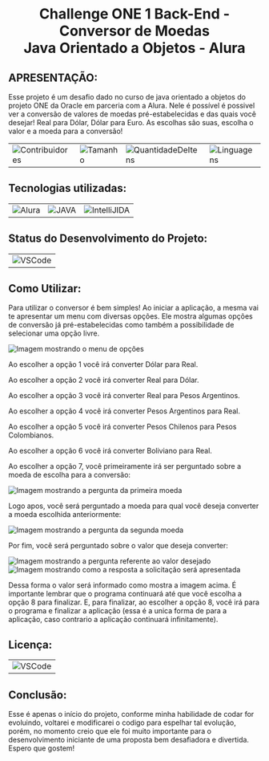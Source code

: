 <h1 align="center">
Challenge ONE 1 Back-End - Conversor de Moedas<br>
Java Orientado a Objetos - Alura
</h1>
<div><h2>APRESENTAÇÃO:</h2>
Esse projeto é um desafio dado no curso de java orientado a objetos do projeto ONE da Oracle em parceria com a Alura.
Nele é possível é possivel ver a conversão de valores de moedas pré-estabelecidas e das quais você desejar!
Real para Dólar, Dólar para Euro. As escolhas são suas, escolha o valor e a moeda para a conversão!
</div>

<table align="center">
    <tr>
<td><img alt="Contribuidores" src="https://img.shields.io/github/contributors/Wesleykfg/Challenge-One01-Conversor-de-moedas?style=for-the-badge"/></td>
<td><img alt="Tamanho" src="https://img.shields.io/github/languages/code-size/Wesleykfg/Challenge-One01-Conversor-de-moedas?style=for-the-badge"/></td>
<td><img alt="QuantidadeDeItens" src="https://img.shields.io/github/directory-file-count/Wesleykfg/Challenge-One01-Conversor-de-moedas?style=for-the-badge"/></td>
<td><img alt="Linguagens" src="https://img.shields.io/github/languages/count/Wesleykfg/Challenge-One01-Conversor-de-moedas?style=for-the-badge"/></td>
    </tr>
</table>

<div><h2>Tecnologias utilizadas:</h2>
 
 <table align="center">
    <tr>
        <td><img alt="Alura" src="https://custom-icon-badges.demolab.com/badge/Alura-001332?logo=alura-white&logoColor=fff"/></td>
        <td><img alt="JAVA" src="https://img.shields.io/badge/Java-%23ED8B00.svg?logo=openjdk&logoColor=white"/></td>
        <td><img alt="IntelliJIDA" src="https://img.shields.io/badge/IntelliJIDEA-000000.svg?logo=intellij-idea&logoColor=white"/></td>
    </tr>
</table>


<div><h2>Status do Desenvolvimento do Projeto:</h2>
 
 <table align="center">
    <tr>
        <td><img alt="VSCode" src="https://img.shields.io/badge/Status%20-%20EM%20DESENVOLVIMENTO%20-%20green?style=for-the-badge"/></td>
    </tr>
</table>

<div><h2>Como Utilizar:</h2>
Para utilizar o conversor é bem simples!
Ao iniciar a aplicação, a mesma vai te apresentar um menu com diversas opções. Ele mostra algumas opções de conversão já pré-estabelecidas como também
a possibilidade de selecionar uma opção livre.

![Imagem mostrando o menu de opções](https://github.com/user-attachments/assets/ed81f5f5-05e7-4f01-9bd8-0bf433cdeadf)

<p>Ao escolher a opção 1 você irá converter Dólar para Real.</p>
<p>Ao escolher a opção 2 você irá converter Real para Dólar.</p>
<p>Ao escolher a opção 3 você irá converter Real para Pesos Argentinos.</p>
<p>Ao escolher a opção 4 você irá converter Pesos Argentinos para Real.</p>
<p>Ao escolher a opção 5 você irá converter Pesos Chilenos para Pesos Colombianos.</p>
<p>Ao escolher a opção 6 você irá converter Boliviano para Real.</p>
<p>Ao escolher a opção 7, você primeiramente irá ser perguntado sobre a moeda de escolha para a conversão:</p>

![Imagem mostrando a pergunta da primeira moeda](https://github.com/user-attachments/assets/76e4a1c9-8495-42f6-9e81-ce962aa3dac2)

Logo apos, você será perguntado a moeda para qual você deseja converter a moeda escolhida anteriormente:

![Imagem mostrando a pergunta da segunda moeda](https://github.com/user-attachments/assets/829b6564-0bb2-4f92-bc93-ac327f524069)

Por fim, você será perguntado sobre o valor que deseja converter:

![Imagem mostrando a pergunta referente ao valor desejado](https://github.com/user-attachments/assets/e77ecd1d-803a-45ee-86e3-a98cdcc1b5a8)
![Imagem mostrando como a resposta a solicitação será apresentada](https://github.com/user-attachments/assets/7d43d7b5-22e0-4055-93c4-b05060038fe2)

Dessa forma o valor será informado como mostra a imagem acima. É importante lembrar que o programa continuará até que você escolha a opção 8 para finalizar.
E, para finalizar, ao escolher a opção 8, você irá para o programa e finalizar a aplicação (essa é a unica forma de para a aplicação, caso contrario a
aplicação continuará infinitamente).

</div>

<div><h2>Licença:</h2>
 
 <table align="center">
    <tr>
        <td><img alt="VSCode" src="https://img.shields.io/github/license/Wesleykfg/Challenge-One01-Conversor-de-moedas"/></td>
    </tr>
</table>

<div><h2>Conclusão:</h2>
Esse é apenas o início do projeto, conforme minha habilidade de codar for evoluindo, voltarei e modificarei o codigo para espelhar tal evolução, porém, no momento
creio que ele foi muito importante para o desenvolvimento iniciante de uma proposta bem desafiadora e divertida.
Espero que gostem!
</div>

